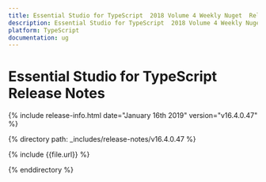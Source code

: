 ```yaml
---
title: Essential Studio for TypeScript  2018 Volume 4 Weekly Nuget  Release Notes  
description: Essential Studio for TypeScript  2018 Volume 4 Weekly Nuget  Release Notes  
platform: TypeScript
documentation: ug
---
```


# Essential Studio for TypeScript  Release Notes  

{% include release-info.html date="January 16th 2019"  version="v16.4.0.47" %} 


{% directory path: _includes/release-notes/v16.4.0.47 %}

{% include {{file.url}} %}

{% enddirectory %}